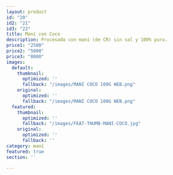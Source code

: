 ```yaml
---
layout: product
id: "20"
id2: "21"
id3: "22"
title: Maní con Coco
description: Procesada con maní (de CR) sin sal y 100% puro.
price1: "2500"
price2: "5000"
price3: "8000"
images:
  default:
    thumbnail:
      optimized: ''
      fallback: "/images/MANI COCO 100G WEB.png"
    original:
      optimized: ''
      fallback: "/images/MANI COCO 100G WEB.png"
  featured:
    thumbnail:
      optimized: ''
      fallback: "/images/FEAT-THUMB-MANI-COCO.jpg"
    original:
      optimized: ''
      fallback: ''
category: maní
featured: true
section: ''

---
```

